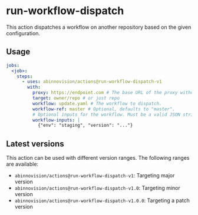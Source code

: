 # run-workflow-dispatch

This action dispatches a workflow on another repository based on the given
configuration.

## Usage

[//]: # "x-release-please-start-major"

```yaml
jobs:
  <job>:
    steps:
      - uses: abinnovision/actions@run-workflow-dispatch-v1
        with:
          proxy: https://endpoint.com # The base URL of the proxy without a trailing slash.
          target: owner/repo # or just repo
          workflow: update.yaml # The workflow to dispatch.
          workflow-ref: master # Optional, defaults to "master".
          # Optional inputs for the workflow. Must be a valid JSON string.
          workflow-inputs: |
            {"env": "staging", "version": "..."}
```

[//]: # "x-release-please-end"

## Latest versions

This action can be used with different version ranges. The following ranges are available:

- `abinnovision/actions@run-workflow-dispatch-v1`: Targeting major version <!-- x-release-please-major -->
- `abinnovision/actions@run-workflow-dispatch-v1.0`: Targeting minor version <!-- x-release-please-minor -->
- `abinnovision/actions@run-workflow-dispatch-v1.0.0`: Targeting a patch version <!-- x-release-please-version -->
